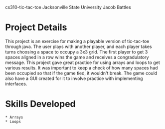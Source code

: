 cs310-tic-tac-toe
Jacksonville State University
Jacob Battles

# Project Details
This project is an exercise for making a playable version of tic-tac-toe through java. The user plays with another player,
and each player takes turns choosing a space to occupy a 3x3 grid. The first player to get 3 spaces aligned in a row wins 
the game and receives a congradulatory message. This project gave great practice for using arrays and loops to get various 
results. It was important to keep a check of how many spaces had been occupied so that if the game tied, it wouldn't break.
The game could also have a GUI created for it to involve practice with implementing interfaces.

# Skills Developed 
	
	* Arrays
	* Loops
